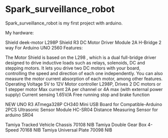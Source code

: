 # Spark_surveillance_robot
Spark_surveillance_robot is my first project with arduino.

My hardware:

Shield deek-motor L298P Shield R3 DC Motor Driver Module 2A H-Bridge 2 way For Arduino UNO 2560
Features:

The Motor Shield is based on the L298 , which is a dual full-bridge driver designed to drive inductive loads such as relays, solenoids, DC and stepping motors. It lets you drive two DC motors with your board, controlling the speed and direction of each one independently. You can also measure the motor current absorption of each motor, among other features.
Operating Voltage 5V to 12V
Motor controller L298P, Drives 2 DC motors or 1 stepper motor
Max current 2A per channel or 4A max (with external power supply)
Current sensing 1.65V/A
Free running stop and brake function

NEW UNO R3 ATmega328P CH340 Mini USB Board for Compatible-Arduino
2PCS Ultrasonic Sensor Module HC-SR04 Distance Measuring Sensor for arduino SR04

Tamiya Tracked Vehicle Chassis 70108 NIB
Tamiya Double Gear Box 4-Speed 70168 NIB
Tamiya Universal Plate 70098 NIB
